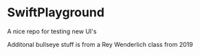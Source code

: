 # SwiftPlayground
A nice repo for testing new UI's

Additonal bullseye stuff is from a Rey Wenderlich class from 2019
